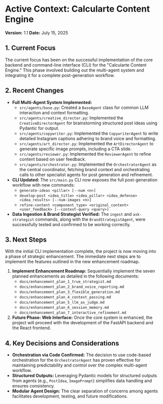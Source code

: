 # Active Context: Calcularte Content Engine

**Version:** 1.1
**Date:** July 15, 2025

## 1. Current Focus

The current focus has been on the successful implementation of the core backend and command-line interface (CLI) for the "Calcularte Content Engine." This phase involved building out the multi-agent system and integrating it for a complete post-generation workflow.

## 2. Recent Changes

*   **Full Multi-Agent System Implemented:**
    *   `src/agents/base.py`: Created a `BaseAgent` class for common LLM interaction and context formatting.
    *   `src/agents/creative_director.py`: Implemented the `CreativeDirectorAgent` for brainstorming structured post ideas using Pydantic for output.
    *   `src/agents/copywriter.py`: Implemented the `CopywriterAgent` to write detailed Instagram captions adhering to brand voice and formatting.
    *   `src/agents/art_director.py`: Implemented the `ArtDirectorAgent` to generate specific image prompts, including a CTA slide.
    *   `src/agents/reviewer.py`: Implemented the `ReviewerAgent` to refine content based on user feedback.
    *   `src/agents/orchestrator.py`: Implemented the `OrchestratorAgent` as the central coordinator, fetching brand context and orchestrating calls to other specialist agents for post generation and refinement.
*   **CLI Updated:** The `src/main.py` CLI now exposes the full post-generation workflow with new commands:
    *   `generate-ideas <pillar> [--num <n>]`
    *   `develop-post <idea_title> <idea_pillar> <idea_defense> <idea_results> [--num-images <n>]`
    *   `refine-content <component_type> <original_content> <user_feedback> [--context-query <query>]`
*   **Data Ingestion & Brand Strategist Verified:** The `ingest` and `ask-strategist` commands, along with the `BrandStrategistAgent`, were successfully tested and confirmed to be working correctly.

## 3. Next Steps

With the initial CLI implementation complete, the project is now moving into a phase of strategic enhancement. The immediate next steps are to implement the features outlined in the new enhancement roadmap.

1.  **Implement Enhancement Roadmap:** Sequentially implement the seven planned enhancements as detailed in the following documents:
    *   `docs/enhancement_plan_1_true_strategist.md`
    *   `docs/enhancement_plan_2_brand_voice_reporting.md`
    *   `docs/enhancement_plan_3_flexible_generation.md`
    *   `docs/enhancement_plan_4_context_passing.md`
    *   `docs/enhancement_plan_5_llm_as_judge.md`
    *   `docs/enhancement_plan_6_session_memory.md`
    *   `docs/enhancement_plan_7_interactive_refinement.md`
2.  **Future Phase: Web Interface:** Once the core system is enhanced, the project will proceed with the development of the FastAPI backend and the React frontend.

## 4. Key Decisions and Considerations

*   **Orchestration via Code Confirmed:** The decision to use code-based orchestration for the `OrchestratorAgent` has proven effective for maintaining predictability and control over the complex multi-agent workflow.
*   **Structured Outputs:** Leveraging Pydantic models for structured outputs from agents (e.g., `PostIdea`, `ImagePrompt`) simplifies data handling and ensures consistency.
*   **Modular Agent Design:** The clear separation of concerns among agents facilitates development, testing, and future modifications.

